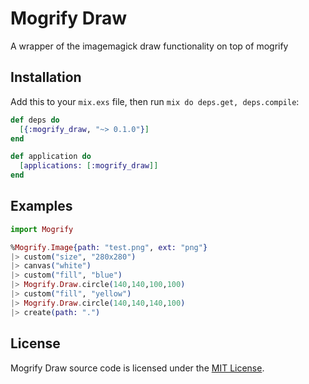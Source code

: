 # Mogrify Draw

A wrapper of the imagemagick draw functionality on top of mogrify

## Installation

Add this to your `mix.exs` file, then run `mix do deps.get, deps.compile`:

```elixir
def deps do
  [{:mogrify_draw, "~> 0.1.0"}]
end
```

```elixir
def application do
  [applications: [:mogrify_draw]]
end
```

## Examples


```elixir
import Mogrify

%Mogrify.Image{path: "test.png", ext: "png"}
|> custom("size", "280x280")
|> canvas("white")
|> custom("fill", "blue")
|> Mogrify.Draw.circle(140,140,100,100)
|> custom("fill", "yellow")
|> Mogrify.Draw.circle(140,140,140,100)
|> create(path: ".")
```

## License

Mogrify Draw source code is licensed under the [MIT License](LICENSE.md).
